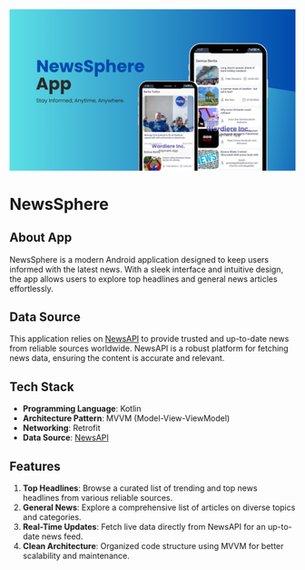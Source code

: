 <img src="newsSphere.png" alt="news app">

# NewsSphere

## About App
NewsSphere is a modern Android application designed to keep users informed with the latest news. With a sleek interface and intuitive design, the app allows users to explore top headlines and general news articles effortlessly. 

## Data Source
This application relies on [NewsAPI](https://newsapi.org/) to provide trusted and up-to-date news from reliable sources worldwide. NewsAPI is a robust platform for fetching news data, ensuring the content is accurate and relevant.

## Tech Stack
- **Programming Language**: Kotlin
- **Architecture Pattern**: MVVM (Model-View-ViewModel)
- **Networking**: Retrofit
- **Data Source**: [NewsAPI](https://newsapi.org/)

## Features
1. **Top Headlines**: Browse a curated list of trending and top news headlines from various reliable sources.
2. **General News**: Explore a comprehensive list of articles on diverse topics and categories.
3. **Real-Time Updates**: Fetch live data directly from NewsAPI for an up-to-date news feed.
4. **Clean Architecture**: Organized code structure using MVVM for better scalability and maintenance.
